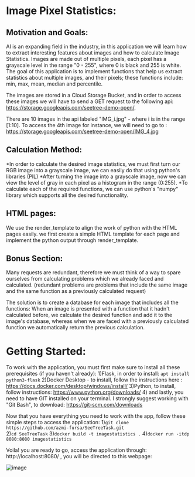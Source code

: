# Image Pixel Statistics:

## Motivation and Goals:
AI is an expanding field in the industry, in this application we will learn how to extract interesting features about images and how to calculate Image Statistics.
Images are made out of multiple pixels, each pixel has a grayscale level in the range "0 - 255", where 0 is black and 255 is white. 
The goal of this application is to implement functions that help us extract statistics about multiple images, and their pixels; these functions include: 
min, max, mean, median and percentile. 

The images are stored in a Cloud Storage Bucket, and in order to access these images we will have to send a GET request to the following api:  https://storage.googleapis.com/seetree-demo-open/.

There are 10 images in the api labeled "IMG_i.jpg" - where i is in the range [1:10]. To access the 4th image for instance, we will need to go to : https://storage.googleapis.com/seetree-demo-open/IMG_4.jpg

## Calculation Method:

*In order to calculate the desired image statistics, we must first turn our RGB image into a grayscale image, we can easily do that using python's libraries (PIL)
*After turning the image into a grayscale image, now we can view the level of gray in each pixel as a histogram in the range (0:255).
*To calculate each of the required functions, we can use python's "numpy" library which supports all the desired functionality.

## HTML pages:
We use the render_template to align the work of python with the HTML pages easily. we first create a simple HTML template for each page and implement the python output through render_template.

## Bonus Section:
Many requests are redundant, therefore we must think of a way to spare ourselves from calculating problems which we already faced and calculated.
(redundant problems are problems that include the same image and the same function as a previously calculated request)

The solution is to create a database for each image that includes all the functions: When an image is presented with a function that it hadn't calculated before, we calculate the desired function and add it to the image's database, whereas when we are faced with a previously calculated function we automatically return the previous calculation. 

# Getting Started:
To work with the application, you must first make sure to install all these prerequisites (if you haven't already):
1)Flask, in order to install: ```apt install python3-flask``` 
2)Docker Desktop - to install, follow the instructions here : https://docs.docker.com/desktop/windows/install/
3)Python, to install, follow instructions: https://www.python.org/downloads/
4) and lastly, you need to have GIT installed on your terminal. I strongly suggest working with "Git Bash", to download: https://git-scm.com/downloads

Now that you have everything you need to work with the app, follow these simple steps to access the application:
1)```git clone https://github.com/azmi-fursa/SeeTreeTask.git```\
2)```cd SeeTreeTask```
3)```docker build -t imagestatistics .```
4)```docker run -itdp 8080:8080 imagestatistics```

Voila! you are ready to go, access the application through: http://localhost:8080/ , you will be directed to this webpage:

![image](https://user-images.githubusercontent.com/91056755/140448754-48cd6377-434c-4dcb-802a-b14e7192716a.png)

